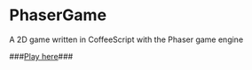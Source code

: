 # PhaserGame
A 2D game written in CoffeeScript with the Phaser game engine

###[Play here](https://michaelreiter.github.io/PhaserGame/)###